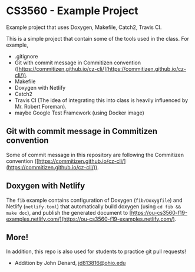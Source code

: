 # CS3560 - Example Project

Example project that uses Doxygen, Makefile, Catch2, Travis CI.

This is a simple project that contain some of the tools used in the class. For example,

- .gitignore
- Git with commit message in Commitizen convention ([https://commitizen.github.io/cz-cli/](https://commitizen.github.io/cz-cli/)).
- Makefile
- Doxygen with Netlify
- Catch2
- Travis CI (The idea of integrating this into class is heavily influenced by Mr. Robert Foreman).
- maybe Google Test Framework (using Docker image)

## Git with commit message in Commitizen convention

Some of commit message in this repository are following the Commitizen convention
([https://commitizen.github.io/cz-cli/](https://commitizen.github.io/cz-cli/)).

## Doxygen with Netlify

The `fib` example contains configuration of Doxygen (`fib/Doxygfile`) and Netlify (`netlify.toml`)
that automatically build doxygen (using `cd fib && make doc`), and publish the generated document
to [https://ou-cs3560-f19-examples.netlify.com/](https://ou-cs3560-f19-examples.netlify.com/).

## More!

In addition, this repo is also used for students to practice git pull requests!
- Addition by John Denard, jd813816@ohio.edu
